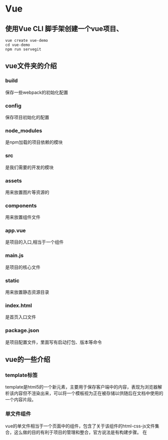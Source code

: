 # Vue

## 使用Vue CLI 脚手架创建一个vue项目、
~~~
vue create vue-demo
cd vue-demo
npm run servegit 
~~~

## vue文件夹的介绍

### build
保存一些webpack的初始化配置

### config
保存项目初始化的配置

### node_modules
是npm加载的项目依赖的模块

### src
是我们需要的开发的模块

### assets
用来放置图片等资源的

### components
用来放置组件文件

### app.vue
是项目的入口,相当于一个组件

### main.js
是项目的核心文件

### static
用来放置静态资源目录

### index.html
是首页入口文件

### package.json
是项目配置文件，里面写有启动打包、版本等命令


## vue的一些介绍

### template标签
template是html5的一个新元素，主要用于保存客户端中的内容，表现为浏览器解析该内容但不渲染出来，可以将一个模板视为正在被存储以供随后在文档中使用的一个内容片段。

### 单文件组件
vue的单文件相当于一个页面中的组件，包含了关于该组件的html-css-js文件集合，这么做的目的有利于项目的管理和整合，官方说法是有构建步骤。
在<template/>标签下只能有一个子节点元素，如果写多个如<div/>这样的标签则会报错。

### .vue文件可包含html-css-js，webpack自动打包成三个文件
在.vue文件中，dom结构可以写在<template/>标签下，而针对该dom结构的样式文件则作为<template/>标签的兄弟元素<style/>存在，同样的控制该dom结构的脚本程序写在另一个兄弟元素<script/>之中，这样一来，每个组件自己对应的结构样式都在同一个文件之中，便不会与其它的组件搞混了。

### style标签
<style/>标签包含scoped和module属性，分别表示css作用域和css模块，一般会写上scoped属性，表示样式仅对当前组件以及其子组件的模板部分生效

### script标签中的export default
<script/>标签下第一行代码是export default {……}，这是ES6新增的模块部分的语法，采用模块的方式，每个文件都自成一个模块，采用export和import来暴露和引用接口。一个文件或模块中，export 和 import可以有多个，但export default只能有一个，使用该命令之后别的模块引用时就可以不需要知道所要加载的模块变量名

### export default
export default下可以写包括变量和方法，对象等，只要是想作为开放的接口都可以写，在.vue文件中一般写上data() {}以及method等,data指的是在该组件中定义的模板数据，而如果你对<template/>中的元素绑定了点击方法，如<button @click="login">


## vue打包
npm run build
npm install -g serve
serve dist
访问: http://localhost:5000

~~~
父页引入子页面组件
1. import 引入子组件
2. 在components声明成标签
   components: {
        HelloWorld
     }
3. <HelloWorld msg="Hello Vue!"/>  使用: 则动态传值

子组件接受
1. props声明接受
export default {
    props: {
        msg: String
    }
}
2. 在使用 
~~~


## 回车监听事件

~~~
@keyup.enter
enter键up触发的方法
<input v-on:keyup.enter="submit">

<input @keyup.enter="submit">


注意！！！如果用了封装组件的话，比如element，这个时候使用按键修饰符需要加上.native

比如：

<el-input v-model="account" placeholder="请输入账号" @keyup.enter.native="search()"></el-input>

~~~

## 鼠标移动事件
~~~
onmouseenter
onmouseleave

onmouseover
onmouseout

当有两个div时   一个大的嵌套一个小的
  ------------------------------
  |      -------------------    |
  |      |                 |    |
  |      |                 |    |
  |      |                 |    |
  |      -------------------    |
  |                             |
  -------------------------------

当鼠标进入大的div时，onmouseenter，onmouseover 都会触发
当鼠标从大的div进入到小的div时，onmouseout 触发
当鼠标从小的div退出到大的div时，onmouseover 触发
只有当鼠标离开大的div时，onmouseleave 才触发
~~~
